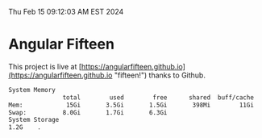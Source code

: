 Thu Feb 15 09:12:03 AM EST 2024

# Angular Fifteen


This project is live at [https://angularfifteen.github.io](https://angularfifteen.github.io "fifteen!") thanks to Github.

```bash
System Memory
               total        used        free      shared  buff/cache   available
Mem:            15Gi       3.5Gi       1.5Gi       398Mi        11Gi        11Gi
Swap:          8.0Gi       1.7Gi       6.3Gi
System Storage
1.2G	.
```
```bash
